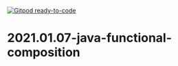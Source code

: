 [![Gitpod ready-to-code](https://img.shields.io/badge/Gitpod-ready--to--code-blue?logo=gitpod)](https://gitpod.io/#https://github.com/garodriguezlp/2021.01.07-java-functional-composition)

# 2021.01.07-java-functional-composition